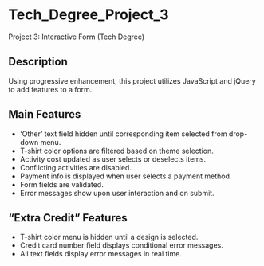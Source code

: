 # Tech_Degree_Project_3

Project 3: Interactive Form (Tech Degree)

## Description

Using progressive enhancement, this project utilizes JavaScript and jQuery to add features to a form.

## Main Features

- ‘Other’ text field hidden until corresponding item selected from drop-down menu.
- T-shirt color options are filtered based on theme selection.
- Activity cost updated as user selects or deselects items.
- Conflicting activities are disabled.
- Payment info is displayed when user selects a payment method.
- Form fields are validated.
- Error messages show upon user interaction and on submit.

## “Extra Credit” Features

- T-shirt color menu is hidden until a design is selected.
- Credit card number field displays conditional error messages.
- All text fields display error messages in real time.
